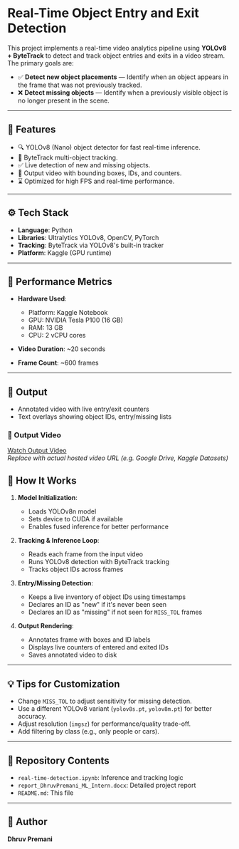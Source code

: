 # Real-Time Object Entry and Exit Detection

This project implements a real-time video analytics pipeline using **YOLOv8 + ByteTrack** to detect and track object entries and exits in a video stream. The primary goals are:

- ✅ **Detect new object placements** — Identify when an object appears in the frame that was not previously tracked.
- ❌ **Detect missing objects** — Identify when a previously visible object is no longer present in the scene.

---

## 🔧 Features

- 🔍 YOLOv8 (Nano) object detector for fast real-time inference.
- 🤖 ByteTrack multi-object tracking.
- ✅ Live detection of new and missing objects.
- 🎥 Output video with bounding boxes, IDs, and counters.
- ⌛ Optimized for high FPS and real-time performance.

---

## ⚙️ Tech Stack

- **Language**: Python
- **Libraries**: Ultralytics YOLOv8, OpenCV, PyTorch
- **Tracking**: ByteTrack via YOLOv8's built-in tracker
- **Platform**: Kaggle (GPU runtime)

---

## 🚀 Performance Metrics

- **Hardware Used**:
  - Platform: Kaggle Notebook
  - GPU: NVIDIA Tesla P100 (16 GB)
  - RAM: 13 GB
  - CPU: 2 vCPU cores

- **Video Duration**: ~20 seconds
- **Frame Count**: ~600 frames

---

## 📀 Output

- Annotated video with live entry/exit counters
- Text overlays showing object IDs, entry/missing lists

### 📍 Output Video
[Watch Output Video](https://drive.google.com/file/d/1Zs6jBK1RCMy2N_zyvSfTrwJ05cjPZrlL/view?usp=sharing)  
_Replace with actual hosted video URL (e.g. Google Drive, Kaggle Datasets)_


## 📅 How It Works

1. **Model Initialization**:
   - Loads YOLOv8n model
   - Sets device to CUDA if available
   - Enables fused inference for better performance

2. **Tracking & Inference Loop**:
   - Reads each frame from the input video
   - Runs YOLOv8 detection with ByteTrack tracking
   - Tracks object IDs across frames

3. **Entry/Missing Detection**:
   - Keeps a live inventory of object IDs using timestamps
   - Declares an ID as "new" if it's never been seen
   - Declares an ID as "missing" if not seen for `MISS_TOL` frames

4. **Output Rendering**:
   - Annotates frame with boxes and ID labels
   - Displays live counters of entered and exited IDs
   - Saves annotated video to disk

---

## 💡 Tips for Customization

- Change `MISS_TOL` to adjust sensitivity for missing detection.
- Use a different YOLOv8 variant (`yolov8s.pt`, `yolov8m.pt`) for better accuracy.
- Adjust resolution (`imgsz`) for performance/quality trade-off.
- Add filtering by class (e.g., only people or cars).

---

## 🔗 Repository Contents

- `real-time-detection.ipynb`: Inference and tracking logic
- `report_DhruvPremani_ML_Intern.docx`: Detailed project report
- `README.md`: This file

---

## 👤 Author

**Dhruv Premani**  


